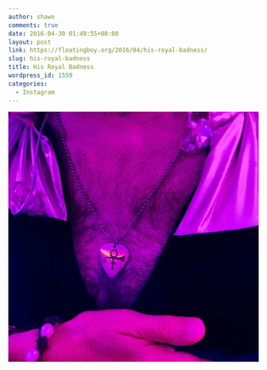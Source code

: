 ```yaml
---
author: shawn
comments: true
date: 2016-04-30 01:49:55+00:00
layout: post
link: https://floatingboy.org/2016/04/his-royal-badness/
slug: his-royal-badness
title: His Royal Badness
wordpress_id: 1559
categories:
  - Instagram
---
```


[![His Royal Badness](/assets/media/2016/04/13129329_1540323006270708_1863077163_n.jpg)](/assets/media/2016/04/13129329_1540323006270708_1863077163_n.jpg)
